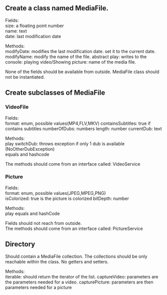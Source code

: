 ## Create a class named MediaFile.
Fields: \
size: a floating point number \
name: text \
date: last modification date

Methods: \
modifyDate: modifies the last modification date. set it to the current date.
modifyName: modify the name of the file.
abstract play: writes to the console: playing video/Showing picture: name of the media file.

None of the fields should be available from outside.
MediaFile class should not be instantiated.

## Create subclasses of MediaFile

### VideoFile 
Fields: \
format: enum, possible values(MP4,FLV,MKV)
containsSubtitles: true if contains subtitles
numberOfDubs: numbers
length: number
currentDub: text

Methods: \
play
switchDub: throws exception if only 1 dub is available (NoOtherDubException) \
equals and hashcode

The methods should come from an interface called: VideoService

### Picture
Fields: \
format: enum, possible values(JPEG,MPEG,PNG)\
isColorized: true is the picture is colorized
bitDepth: number

Methods: \
play
equals and hashCode

Fields should not reach from outside.\
The methods should come from an interface called: PictureService

## Directory
Should contain a MediaFile collection.
The collections should be only reachable within the class.
No getters and setters.

Methods: \
iterable: should return the iterator of the list.
captureVideo: parameters are the parameters needed for a video.
capturePicture: parameters are then parameters needed for a picture
